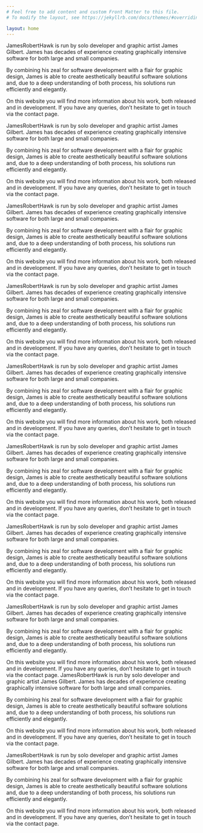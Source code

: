 ```yaml
---
# Feel free to add content and custom Front Matter to this file.
# To modify the layout, see https://jekyllrb.com/docs/themes/#overriding-theme-defaults

layout: home
---
```

JamesRobertHawk is run by solo developer and graphic artist James Gilbert. James has decades of experience creating graphically intensive software for both large and small companies.

By combining his zeal for software development with a flair for graphic design, James is able to create aesthetically beautiful software solutions and, due to a deep understanding of both process, his solutions run efficiently and elegantly.

On this website you will find more information about his work, both released and in development. If you have any queries, don’t hesitate to get in touch via the contact page.

JamesRobertHawk is run by solo developer and graphic artist James Gilbert. James has decades of experience creating graphically intensive software for both large and small companies.

By combining his zeal for software development with a flair for graphic design, James is able to create aesthetically beautiful software solutions and, due to a deep understanding of both process, his solutions run efficiently and elegantly.

On this website you will find more information about his work, both released and in development. If you have any queries, don’t hesitate to get in touch via the contact page.

JamesRobertHawk is run by solo developer and graphic artist James Gilbert. James has decades of experience creating graphically intensive software for both large and small companies.

By combining his zeal for software development with a flair for graphic design, James is able to create aesthetically beautiful software solutions and, due to a deep understanding of both process, his solutions run efficiently and elegantly.

On this website you will find more information about his work, both released and in development. If you have any queries, don’t hesitate to get in touch via the contact page.

JamesRobertHawk is run by solo developer and graphic artist James Gilbert. James has decades of experience creating graphically intensive software for both large and small companies.

By combining his zeal for software development with a flair for graphic design, James is able to create aesthetically beautiful software solutions and, due to a deep understanding of both process, his solutions run efficiently and elegantly.

On this website you will find more information about his work, both released and in development. If you have any queries, don’t hesitate to get in touch via the contact page.

JamesRobertHawk is run by solo developer and graphic artist James Gilbert. James has decades of experience creating graphically intensive software for both large and small companies.

By combining his zeal for software development with a flair for graphic design, James is able to create aesthetically beautiful software solutions and, due to a deep understanding of both process, his solutions run efficiently and elegantly.

On this website you will find more information about his work, both released and in development. If you have any queries, don’t hesitate to get in touch via the contact page.

JamesRobertHawk is run by solo developer and graphic artist James Gilbert. James has decades of experience creating graphically intensive software for both large and small companies.

By combining his zeal for software development with a flair for graphic design, James is able to create aesthetically beautiful software solutions and, due to a deep understanding of both process, his solutions run efficiently and elegantly.

On this website you will find more information about his work, both released and in development. If you have any queries, don’t hesitate to get in touch via the contact page.

JamesRobertHawk is run by solo developer and graphic artist James Gilbert. James has decades of experience creating graphically intensive software for both large and small companies.

By combining his zeal for software development with a flair for graphic design, James is able to create aesthetically beautiful software solutions and, due to a deep understanding of both process, his solutions run efficiently and elegantly.

On this website you will find more information about his work, both released and in development. If you have any queries, don’t hesitate to get in touch via the contact page.

JamesRobertHawk is run by solo developer and graphic artist James Gilbert. James has decades of experience creating graphically intensive software for both large and small companies.

By combining his zeal for software development with a flair for graphic design, James is able to create aesthetically beautiful software solutions and, due to a deep understanding of both process, his solutions run efficiently and elegantly.

On this website you will find more information about his work, both released and in development. If you have any queries, don’t hesitate to get in touch via the contact page.
JamesRobertHawk is run by solo developer and graphic artist James Gilbert. James has decades of experience creating graphically intensive software for both large and small companies.

By combining his zeal for software development with a flair for graphic design, James is able to create aesthetically beautiful software solutions and, due to a deep understanding of both process, his solutions run efficiently and elegantly.

On this website you will find more information about his work, both released and in development. If you have any queries, don’t hesitate to get in touch via the contact page.

JamesRobertHawk is run by solo developer and graphic artist James Gilbert. James has decades of experience creating graphically intensive software for both large and small companies.

By combining his zeal for software development with a flair for graphic design, James is able to create aesthetically beautiful software solutions and, due to a deep understanding of both process, his solutions run efficiently and elegantly.

On this website you will find more information about his work, both released and in development. If you have any queries, don’t hesitate to get in touch via the contact page.